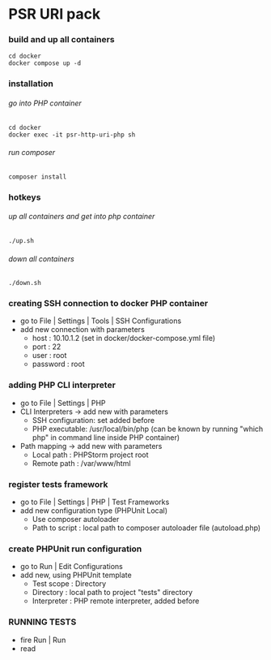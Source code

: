 # PSR URI pack
### build and up all containers
```
cd docker
docker compose up -d
```
### installation
###### go into PHP container
```
cd docker
docker exec -it psr-http-uri-php sh
```
###### run composer
```
composer install
```
### hotkeys
###### up all containers and get into php container
```
./up.sh
```
###### down all containers
```
./down.sh
```
### creating SSH connection to docker PHP container
* go to File | Settings | Tools | SSH Configurations
* add new connection with parameters
  * host     : 10.10.1.2 (set in docker/docker-compose.yml file)
  * port     : 22
  * user     : root
  * password : root
### adding PHP CLI interpreter
* go to File | Settings | PHP
* CLI Interpreters -> add new with parameters
  * SSH configuration: set added before
  * PHP executable: /usr/local/bin/php
    (can be known by running "which php" in command line inside PHP container)
* Path mapping -> add new with parameters
  * Local path  : PHPStorm project root
  * Remote path : /var/www/html
### register tests framework
* go to File | Settings | PHP | Test Frameworks
* add new configuration type (PHPUnit Local)
  * Use composer autoloader
  * Path to script : local path to composer autoloader file (autoload.php)
### create PHPUnit run configuration
* go to Run | Edit Configurations
* add new, using PHPUnit template
  * Test scope   : Directory
  * Directory    : local path to project "tests" directory
  * Interpreter  : PHP remote interpreter, added before
### RUNNING TESTS
* fire Run | Run
* read